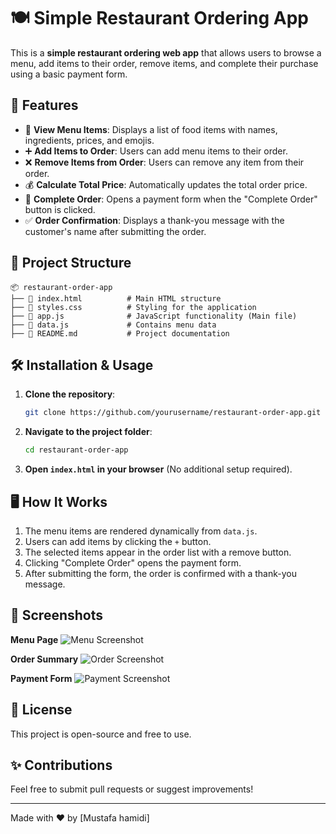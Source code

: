 # 🍽️ Simple Restaurant Ordering App

This is a **simple restaurant ordering web app** that allows users to browse a menu, add items to their order, remove items, and complete their purchase using a basic payment form.

## 🚀 Features

- 📜 **View Menu Items**: Displays a list of food items with names, ingredients, prices, and emojis.
- ➕ **Add Items to Order**: Users can add menu items to their order.
- ❌ **Remove Items from Order**: Users can remove any item from their order.
- 💰 **Calculate Total Price**: Automatically updates the total order price.
- 🛒 **Complete Order**: Opens a payment form when the "Complete Order" button is clicked.
- ✅ **Order Confirmation**: Displays a thank-you message with the customer's name after submitting the order.

## 📂 Project Structure

```
📦 restaurant-order-app
├── 📜 index.html          # Main HTML structure
├── 📜 styles.css          # Styling for the application
├── 📜 app.js              # JavaScript functionality (Main file)
├── 📜 data.js             # Contains menu data
├── 📜 README.md           # Project documentation
```

## 🛠️ Installation & Usage

1. **Clone the repository**:
   ```sh
   git clone https://github.com/yourusername/restaurant-order-app.git
   ```
2. **Navigate to the project folder**:
   ```sh
   cd restaurant-order-app
   ```
3. **Open `index.html` in your browser** (No additional setup required).

## 🖥️ How It Works

1. The menu items are rendered dynamically from `data.js`.
2. Users can add items by clicking the `+` button.
3. The selected items appear in the order list with a remove button.
4. Clicking "Complete Order" opens the payment form.
5. After submitting the form, the order is confirmed with a thank-you message.

## 📸 Screenshots

**Menu Page**
![Menu Screenshot](screenshot-menu.png)

**Order Summary**
![Order Screenshot](screenshot-order.png)

**Payment Form**
![Payment Screenshot](screenshot-payment.png)

## 📜 License
This project is open-source and free to use.

## ✨ Contributions
Feel free to submit pull requests or suggest improvements!

---
Made with ❤️ by [Mustafa hamidi]
